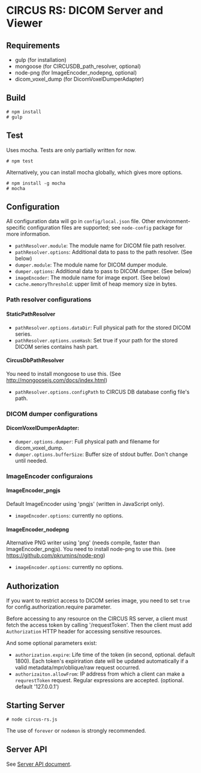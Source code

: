 CIRCUS RS: DICOM Server and Viewer
==================================

Requirements
------------

- gulp (for installation)
- mongoose (for CIRCUSDB_path_resolver, optional)
- node-png (for ImageEncoder_nodepng, optional)
- dicom_voxel_dump (for DicomVoxelDumperAdapter)

Build
-----

    # npm install
    # gulp

Test
----

Uses mocha. Tests are only partially written for now.

    # npm test

Alternatively, you can install mocha globally, which gives
more options.

    # npm install -g mocha
    # mocha

Configuration
-------------

All configuration data will go in `config/local.json` file.
Other environment-specific configuration files are supported; see
`node-config` package for more information.

- `pathResolver.module`: The module name for DICOM file path resolver.
- `pathResolver.options`: Additional data to pass to the path resolver. (See below)
- `dumper.module`: The module name for DICOM dumper module.
- `dumper.options`: Additional data to pass to DICOM dumper. (See below)
- `imageEncoder`: The module name for image export. (See below)
- `cache.memoryThreshold`:  upper limit of heap memory size in bytes.

### Path resolver configurations

#### StaticPathResolver

- `pathResolver.options.dataDir`: Full physical path for the stored DICOM series.
- `pathResolver.options.useHash`: Set true if your path for the stored DICOM series contains hash part.

#### CircusDbPathResolver
You need to install mongoose to use this. (See http://mongoosejs.com/docs/index.html)

- `pathResolver.options.configPath` to CIRCUS DB database config file's path.

### DICOM dumper configurations

#### DicomVoxelDumperAdapter:

- `dumper.options.dumper`: Full physical path and filename for dicom_voxel_dump.
- `dumper.options.bufferSize`: Buffer size of stdout buffer. Don't change until needed.

### ImageEncoder configuraions

#### ImageEncoder_pngjs

Default ImageEncoder using 'pngjs' (written in JavaScript only).

- `imageEncoder.options`: currently no options.

#### ImageEncoder_nodepng

Alternative PNG writer using 'png' (needs compile, faster than ImageEncoder_pngjs).
You need to install node-png to use this. (see https://github.com/pkrumins/node-png)

- `imageEncoder.options`: currently no options.


Authorization
-------------

If you want to restrict access to DICOM series image, you need to set `true` for config.authorization.require parameter.

Before accessing to any resource on the CIRCUS RS server, a client must fetch the access token by calling '/requestToken'. Then the client must add `Authorization` HTTP header for accessing sensitive resources.

And some optional parameters exist:

- `authorization.expire`: Life time of the token (in second, optional. default 1800). Each token's expiriration date will be updated automatically if a valid metadata/mpr/oblique/raw request occurred.
- `authorizaiton.allowFrom`: IP address from which a client can make a `requrestToken` request. Regular expressions are accepted. (optional. default '127.0.0.1')

Starting Server
---------------

    # node circus-rs.js

The use of `forever` or `nodemon` is strongly recommended.

Server API
----------

See [Server API document](SERVER-API.md).
